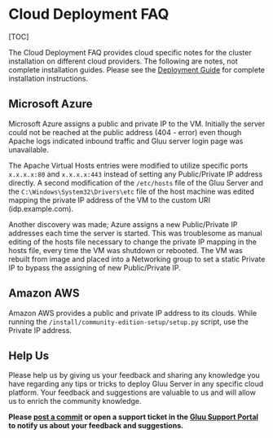 # Cloud Deployment FAQ
[TOC]

The Cloud Deployment FAQ provides cloud specific notes for the cluster installation on different cloud providers. 
The following are notes, not complete installation guides. 
Please see the [Deployment Guide](http://www.gluu.org/docs/admin-guide/deployment/) for complete installation instructions.

## Microsoft Azure
Microsoft Azure assigns a public and private IP to the VM. Initially the server could not be reached at the public address (404 - error) even though Apache logs indicated inbound traffic and Gluu server login page was unavailable.

The Apache Virtual Hosts entries were modified to utilize specific ports `x.x.x.x:80` and `x.x.x.x:443` instead of setting any Public/Private IP address directly. A second modification of the `/etc/hosts` file of the Gluu Server and the `C:\Windows\System32\Drivers\etc` file of the host machine was edited mapping the private IP address of the VM to the custom URI (idp.example.com).

Another discovery was made; Azure assigns a new Public/Private IP addresses each time the server is started. This was troublesome as manual editing of the hosts file necessary to change the private IP mapping in the hosts file, every time the VM was shutdown or rebooted. 
The VM was rebuilt from image and placed into a Networking group to set a static Private IP to bypass the assigning of new Public/Private IP.

## Amazon AWS
Amazon AWS provides a public and private IP address to its clouds. 
While running the `/install/community-edition-setup/setup.py` script, use the Private IP address.

## Help Us

Please help us by giving us your feedback and sharing any knowledge you have regarding any tips or tricks to deploy Gluu Server in any specific cloud platform. Your feedback and suggestions are valuable to us and will allow us to enrich the community knowledge. 

**Please [post a commit](https://github.com/GluuFederation/docs/blob/master/sources/faq/cloud-faq.md) or open a support ticket in the [Gluu Support Portal](support.gluu.org) to notify us about your feedback and suggestions.**
